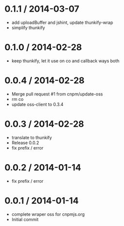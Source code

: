 
0.1.1 / 2014-03-07 
==================

  * add uploadBuffer and jshint, update thunkify-wrap
  * simplify thunkify

0.1.0 / 2014-02-28 
==================

  * keep thunkify, let it use on co and callback ways both

0.0.4 / 2014-02-28 
==================

  * Merge pull request #1 from cnpm/update-oss
  * rm co
  * update oss-client to 0.3.4

0.0.3 / 2014-02-28
==================

  * translate to thunkify
  * Release 0.0.2
  * fix prefix / error

0.0.2 / 2014-01-14
==================

  * fix prefix / error

0.0.1 / 2014-01-14
==================

  * complete wraper oss for cnpmjs.org
  * Initial commit
